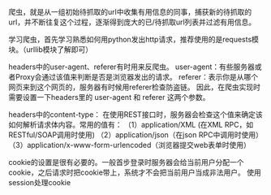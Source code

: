 爬虫，就是从一组初始待抓取的url中收集有用信息的同事，捕获新的待抓取的url，并不断往复这个过程，逐渐得到庞大的已/待抓取url列表并过滤有用信息。

学习爬虫，首先学习熟悉如何用python发出http请求，推荐使用的是requests模块。（urllib模块了解即可）

headers中的user-agent、referer有时用来反爬虫。
user-agent：有些服务器或者Proxy会通过该值来判断是否是浏览器发出的请求。
referer：表示你是从哪个网页来到这个网页的，服务器有时候用referer检查防盗链。
因此，在爬虫实现时需要设置一下headers里的 user-agent 和 referer 这两个参数。

headers中的content-type：
在使用REST接口时，服务器会检查这个值来确定该如何解析请求体内容。常用的值有：
（1）application/XML (在XML RPC，如RESTful/SOAP调用时使用)
（2）application/json（在json RPC中调用时使用）
（3）application/x-www-form-urlencoded（浏览器提交web表单时使用）


cookie的设置是很有必要的。一般首步登录时服务器会给当前用户分配一个cookie，之后请求时把cookie带上，系统才不会把当前用户当成非法用户。
使用session处理cookie